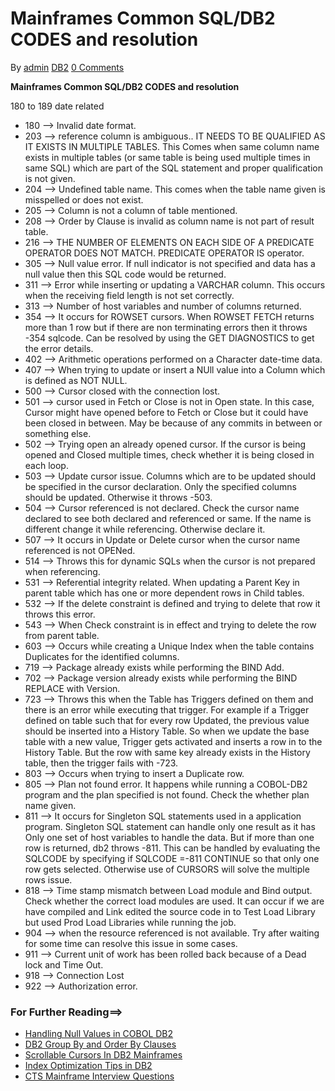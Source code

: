 # Mainframes Common SQL/DB2 CODES and resolution

By [admin](http://www.techtricky.com/author/admin/) [DB2](http://www.techtricky.com/category/mainframes/database/) [0 Comments](http://www.techtricky.com/mainframes-common-sql-db2-codes-and-resolution/#respond)

**Mainframes Common SQL/DB2 CODES and resolution**

180 to 189 date related

- 180 –> Invalid date format.
- 203 –> reference column is ambiguous.. IT NEEDS TO BE QUALIFIED AS IT EXISTS IN MULTIPLE TABLES.
  This Comes when same column name exists in multiple tables (or same table is being used multiple times in same SQL) which are part of the SQL statement and proper qualification is not given.
- 204 –> Undefined table name. This comes when the table name given is misspelled or does not exist.
- 205 –> Column is not a column of table mentioned.
- 208 –> Order by Clause is invalid as column name is not part of result table.
- 216 –> THE NUMBER OF ELEMENTS ON EACH SIDE OF A PREDICATE OPERATOR DOES NOT MATCH. PREDICATE OPERATOR IS operator.
- 305 –> Null value error. If null indicator is not specified and data has a null value then this SQL code would be returned.
- 311 –> Error while inserting or updating a VARCHAR column. This occurs when the receiving field length is not set correctly.
- 313 –> Number of host variables and number of columns returned.
- 354 –> It occurs for ROWSET cursors. When ROWSET FETCH returns more than 1 row but if there are non terminating errors then it throws -354 sqlcode. Can be resolved by using the GET DIAGNOSTICS to get the error details.
- 402 –> Arithmetic operations performed on a Character date-time data.
- 407 –> When trying to update or insert a NUll value into a Column which is defined as NOT NULL.
- 500 –> Cursor closed with the connection lost.
- 501 –> cursor used in Fetch or Close is not in Open state. In this case, Cursor might have opened before to Fetch or Close but it could have been closed in between. May be because of any commits in between or something else.
- 502 –> Trying open an already opened cursor. If the cursor is being opened and Closed multiple times, check whether it is being closed in each loop.
- 503 –> Update cursor issue. Columns which are to be updated should be specified in the cursor declaration. Only the specified columns should be updated. Otherwise it throws -503.
- 504 –> Cursor referenced is not declared. Check the cursor name declared to see both declared and referenced or same. If the name is different change it while referencing. Otherwise declare it.
- 507 –> It occurs in Update or Delete cursor when the cursor name referenced is not OPENed.
- 514 –> Throws this for dynamic SQLs when the cursor is not prepared when referencing.
- 531 –> Referential integrity related. When updating a Parent Key in parent table which has one or more dependent rows in Child tables.
- 532 –> If the delete constraint is defined and trying to delete that row it throws this error.
- 543 –> When Check constraint is in effect and trying to delete the row from parent table.
- 603 –> Occurs while creating a Unique Index when the table contains Duplicates for the identified columns.
- 719 –> Package already exists while performing the BIND Add.
- 702 –> Package version already exists while performing the BIND REPLACE with Version.
- 723 –> Throws this when the Table has Triggers defined on them and there is an error while executing that trigger. For example if a Trigger defined on table such that for every row Updated, the previous value should be inserted into a History Table. So when we update the base table with a new value, Trigger gets activated and inserts a row in to the History Table. But the row with same key already exists in the History table, then the trigger fails with -723.
- 803 –> Occurs when trying to insert a Duplicate row.
- 805 –> Plan not found error. It happens while running a COBOL-DB2 program and the plan specified is not found. Check the whether plan name given.
- 811 –> It occurs for Singleton SQL statements used in a application program. Singleton SQL statement can handle only one result as it has Only one set of host variables to handle the data. But if more than one row is returned, db2 throws -811. This can be handled by evaluating the SQLCODE by specifying if SQLCODE =-811 CONTINUE so that only one row gets selected. Otherwise use of CURSORS will solve the multiple rows issue.
- 818 –> Time stamp mismatch between Load module and Bind output. Check whether the correct load modules are used. It can occur if we are have compiled and Link edited the source code in to Test Load Library but used Prod Load Libraries while running the job.
- 904 –> when the resource referenced is not available. Try after waiting for some time can resolve this issue in some cases.
- 911 –> Current unit of work has been rolled back because of a Dead lock and Time Out.
- 918 –> Connection Lost
- 922 –> Authorization error.



### For Further Reading==>



- [Handling Null Values in COBOL DB2](http://www.techtricky.com/handling-null-values-in-cobol-db2/)
- [DB2 Group By and Order By Clauses](http://www.techtricky.com/db2-group-by-and-order-by-clauses/)
- [Scrollable Cursors In DB2 Mainframes](http://www.techtricky.com/scrollable-cursors-in-db2-mainframes/)
- [Index Optimization Tips in DB2](http://www.techtricky.com/index-optimization-tips-in-db2/)
- [CTS Mainframe Interview Questions](http://www.techtricky.com/cts-mainframe-interview-questions/)
